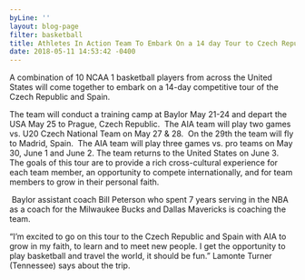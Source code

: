 ```yaml
---
byLine: ''
layout: blog-page
filter: basketball
title: Athletes In Action Team To Embark On a 14 day Tour to Czech Republic & Spain
date: 2018-05-11 14:53:42 -0400
---
```

A combination of 10 NCAA 1 basketball players from across the United States will come together to embark on a 14-day competitive tour of the Czech Republic and Spain.   

The team will conduct a training camp at Baylor May 21-24 and depart the USA May 25 to Prague, Czech Republic.  The AIA team will play two games vs. U20 Czech National Team on May 27 & 28.  On the 29th the team will fly to Madrid, Spain.  The AIA team will play three games vs. pro teams on May 30, June 1 and June 2. The team returns to the United States on June 3.  The goals of this tour are to provide a rich cross-cultural experience for each team member, an opportunity to compete internationally, and for team members to grow in their personal faith. 

 Baylor assistant coach Bill Peterson who spent 7 years serving in the NBA as a coach for the Milwaukee Bucks and Dallas Mavericks is coaching the team.  

“I’m excited to go on this tour to the Czech Republic and Spain with AIA to grow in my faith, to learn and to meet new people. I get the opportunity to play basketball and travel the world, it should be fun.” Lamonte Turner (Tennessee) says about the trip. 